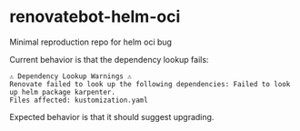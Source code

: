 # renovatebot-helm-oci
Minimal reproduction repo for helm oci bug

Current behavior is that the dependency lookup fails:

```
⚠ Dependency Lookup Warnings ⚠
Renovate failed to look up the following dependencies: Failed to look up helm package karpenter.
Files affected: kustomization.yaml
```

Expected behavior is that it should suggest upgrading.
